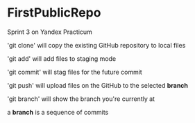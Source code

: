 # FirstPublicRepo
Sprint 3 on Yandex Practicum

'git clone' <url> will copy the existing GitHub repository to local files

'git add' will add files to staging mode

'git commit' will stag files for the future commit

'git push' will upload files on the GitHub to the selected **branch**

'git branch' will show the branch you're currently at

a **branch** is a sequence of commits
